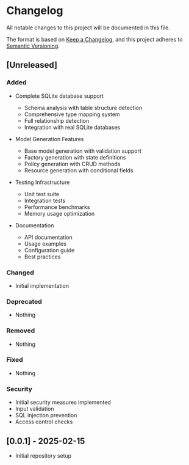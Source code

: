 # Changelog

All notable changes to this project will be documented in this file.

The format is based on [Keep a Changelog](https://keepachangelog.com/en/1.0.0/),
and this project adheres to [Semantic Versioning](https://semver.org/spec/v2.0.0.html).

## [Unreleased]

### Added
- Complete SQLite database support
  * Schema analysis with table structure detection
  * Comprehensive type mapping system
  * Full relationship detection
  * Integration with real SQLite databases

- Model Generation Features
  * Base model generation with validation support
  * Factory generation with state definitions
  * Policy generation with CRUD methods
  * Resource generation with conditional fields

- Testing Infrastructure
  * Unit test suite
  * Integration tests
  * Performance benchmarks
  * Memory usage optimization

- Documentation
  * API documentation
  * Usage examples
  * Configuration guide
  * Best practices

### Changed
- Initial implementation

### Deprecated
- Nothing

### Removed
- Nothing

### Fixed
- Nothing

### Security
- Initial security measures implemented
- Input validation
- SQL injection prevention
- Access control checks

## [0.0.1] - 2025-02-15

- Initial repository setup
